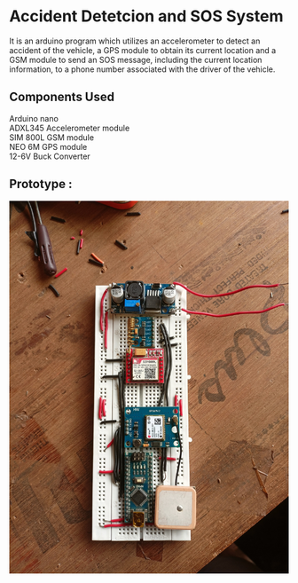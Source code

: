 # Accident Detetcion and SOS System
 It is an arduino program which utilizes an accelerometer to detect an accident of the vehicle, a GPS module to obtain its current location and a GSM module to send an SOS message, including the current location information, to a phone number associated with the driver of the vehicle.
## Components Used   
 Arduino nano    
 ADXL345 Accelerometer module  
 SIM 800L GSM module    
 NEO 6M GPS module      
 12-6V Buck Converter  
## Prototype :
![Figure 1](image1.jpg)